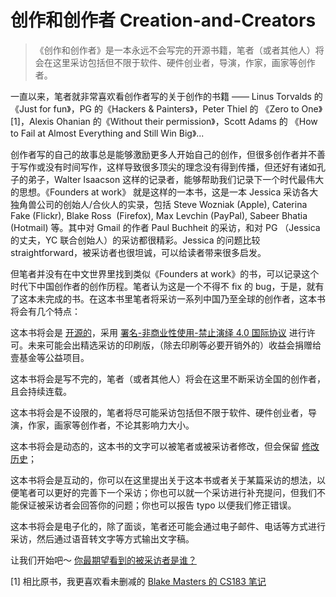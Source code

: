 # 创作和创作者 Creation-and-Creators

> 《创作和创作者》是一本永远不会写完的开源书籍，笔者（或者其他人）将会在这里采访包括但不限于软件、硬件创业者，导演，作家，画家等创作者。

一直以来，笔者就非常喜欢看创作者写的关于创作的书籍 —— Linus Torvalds 的《Just for fun》，PG 的《Hackers & Painters》，Peter Thiel 的 《Zero to One》[1]，Alexis Ohanian 的《Without their permission》，Scott Adams 的 《How to Fail at Almost Everything and Still Win Big》...

创作者写的自己的故事总是能够激励更多人开始自己的创作，但很多创作者并不善于写作或没有时间写作，这样导致很多顶尖的理念没有得到传播，但还好有诸如孔子的弟子，Walter Isaacson 这样的记录者，能够帮助我们记录下一个时代最伟大的思想。《Founders at work》 就是这样的一本书，这是一本 Jessica 采访各大独角兽公司的创始人/合伙人的实录，包括 Steve Wozniak (Apple), Caterina Fake (Flickr), Blake Ross  (Firefox), Max Levchin (PayPal), Sabeer Bhatia (Hotmail) 等。其中对  Gmail 的作者 Paul Buchheit 的采访，和对 PG （Jessica 的丈夫，YC 联合创始人）的采访都很精彩。Jessica 的问题比较 straightforward，被采访者也很坦诚，可以给读者带来很多启发。

但笔者并没有在中文世界里找到类似《Founders at work》的书，可以记录这个时代下中国创作者的创作历程。笔者认为这是一个不得不 fix 的 bug，于是，就有了这本未完成的书。在这本书里笔者将采访一系列中国乃至全球的创作者，这本书将会有几个特点：

这本书将会是 [开源的](https://github.com/zhaodaoai/Creation-and-Creators/)，采用 [署名-非商业性使用-禁止演绎 4.0 国际协议](https://creativecommons.org/licenses/by-nc-nd/4.0/deed.zh) 进行许可。未来可能会出精选采访的印刷版，（除去印刷等必要开销外的）收益会捐赠给壹基金等公益项目。

这本书将会是写不完的，笔者（或者其他人）将会在这里不断采访全国的创作者，且会持续连载。

这本书将会是不设限的，笔者将尽可能采访包括但不限于软件、硬件创业者，导演，作家，画家等创作者，不论其影响力大小。

这本书将会是动态的，这本书的文字可以被笔者或被采访者修改，但会保留 [修改历史](https://github.com/zhaodaoai/Creation-and-Creators/commits/master)；

这本书将会是互动的，你可以在这里提出关于这本书或者关于某篇采访的想法，以便笔者可以更好的完善下一个采访；你也可以就一个采访进行补充提问，但我们不能保证被采访者会回答你的问题；你也可以报告 typo 以便我们修正错误。

这本书将会是电子化的，除了面谈，笔者还可能会通过电子邮件、电话等方式进行采访，然后通过语音转文字等方式输出文字稿。

让我们开始吧～ [你最期望看到的被采访者是谁？](https://github.com/zhaodaoai/Creation-and-Creators/issues/new?template=creator-request.md)

[1] 相比原书，我更喜欢看未删减的 [Blake Masters 的 CS183 笔记](https://blakemasters.com/peter-thiels-cs183-startup)
